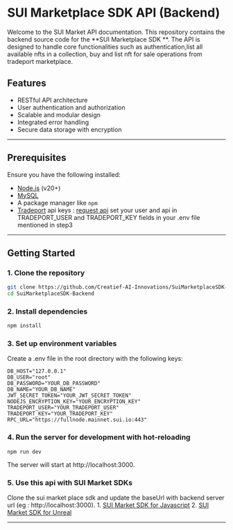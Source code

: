 # SUI Marketplace SDK API (Backend)
Welcome to the SUI Market API documentation. This repository contains the backend source code for the **SUI Marketplace SDK **. The API is designed to handle core functionalities such as authentication,list all available nfts in a collection, buy and list nft for sale operations from tradeport marketplace.

## Features
- RESTful API architecture
- User authentication and authorization
- Scalable and modular design
- Integrated error handling
- Secure data storage with encryption
---

## Prerequisites

Ensure you have the following installed:
- [Node.js](https://nodejs.org/) (v20+)
- [MySQL](https://www.mysql.com/) 
- A package manager like `npm`
- [Tradeport](https://www.tradeport.xyz/docs/nft-trading-sdk/sui-sdk/getting-started) api keys : [request api](https://form.asana.com/?k=ClRNDmKRUMlBEYDWbxR_Mw&d=1203273737616767) set your user and api in TRADEPORT_USER and TRADEPORT_KEY fields in your .env file mentioned in step3
---



## Getting Started

### 1. Clone the repository
```bash
git clone https://github.com/Creatief-AI-Innovations/SuiMarketplaceSDK-Backend.git
cd SuiMarketplaceSDK-Backend
```

### 2. Install dependencies
```bash
npm install
```
### 3. Set up environment variables
Create a .env file in the root directory with the following keys:
```
DB_HOST="127.0.0.1"
DB_USER="root"
DB_PASSWORD="YOUR_DB_PASSWORD"
DB_NAME="YOUR_DB_NAME"
JWT_SECRET_TOKEN="YOUR_JWT_SECRET_TOKEN"
NODEJS_ENCRYPTION_KEY="YOUR_ENCRYPTION_KEY"
TRADEPORT_USER="YOUR_TRADEPORT_USER"
TRADEPORT_KEY="YOUR_TRADEPORT_KEY"
RPC_URL="https://fullnode.mainnet.sui.io:443"
```

### 4. Run the server for development with hot-reloading
```
npm run dev
```

The server will start at http://localhost:3000.


### 5. Use this api with SUI Market SDKs
Clone the sui market place sdk and update the baseUrl with backend server url (eg :  http://localhost:3000).
    1. [SUI Market SDK for Javascript](https://github.com/Creatief-AI-Innovations/SuiMarketplaceSDK)
    2. [SUI Market SDK for Unreal](https://github.com/Creatief-AI-Innovations/SuiMarketplaceSDK-Unreal)

--------------------------------------------------------------------------------------------------------------------------------------------------------